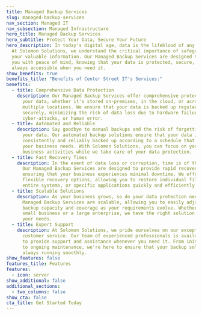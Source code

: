 ```yaml
---
title: Managed Backup Services
slug: managed-backup-services
nav_section: Managed IT
nav_subsection: Managed Infrastructure
hero_title: Managed Backup Services
hero_subtitle: Protect Your Data, Secure Your Future
hero_description: In today's digital age, data is the lifeblood of any business.
  At Solomon Solutions, we understand the critical importance of safeguarding
  your valuable information. Our Managed Backup Services are designed to provide
  you with peace of mind, knowing that your data is protected, secure, and
  always accessible when you need it.
show_benefits: true
benefits_title: "Benefits of Center Street IT's Services:"
benefits:
  - title: Comprehensive Data Protection
    description: Our Managed Backup Services offer comprehensive protection for all
      your data, whether it's stored on-premises, in the cloud, or across
      multiple locations. We ensure that your data is backed up regularly and
      securely, minimizing the risk of data loss due to hardware failures,
      cyber-attacks, or human error.
  - title: Automated and Reliable
    description: Say goodbye to manual backups and the risk of forgetting to back up
      your data. Our automated backup solutions ensure that your data is
      consistently and reliably backed up according to a schedule that suits
      your business needs. With Solomon Solutions, you can focus on your core
      business activities while we take care of your data protection.
  - title: Fast Recovery Times
    description: In the event of data loss or corruption, time is of the essence.
      Our Managed Backup Services are designed to provide rapid recovery times,
      ensuring that your business experiences minimal downtime. We offer
      flexible recovery options, allowing you to restore individual files,
      entire systems, or specific applications quickly and efficiently.
  - title: Scalable Solutions
    description: As your business grows, so do your data protection needs. Our
      Managed Backup Services are scalable, allowing you to easily adjust your
      backup capacity and coverage as your requirements evolve. Whether you're a
      small business or a large enterprise, we have the right solution to fit
      your needs.
  - title: Expert Support
    description: At Solomon Solutions, we pride ourselves on our exceptional
      customer service. Our team of experienced professionals is available 24/7
      to provide support and assistance whenever you need it. From initial setup
      to ongoing maintenance, we're here to ensure that your backup solution is
      always running smoothly.
show_features: false
features_title: Features
features:
  - icon: server
show_additional: false
additional_sections:
  - two_columns: false
show_cta: false
cta_title: Get Started Today
---
```


